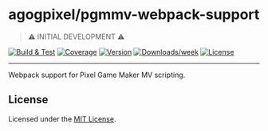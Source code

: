 # agogpixel/pgmmv-webpack-support

> ⚠️ INITIAL DEVELOPMENT ⚠️

[![Build & Test](https://github.com/agogpixel/pgmmv-webpack-support/actions/workflows/build-and-test.yml/badge.svg)](https://github.com/agogpixel/pgmmv-webpack-support/actions/workflows/build-and-test.yml)
[![Coverage](https://img.shields.io/endpoint?url=https://gist.githubusercontent.com/kidthales/8783260504aa23bb1c4dd36f0ba3be01/raw/pgmmv-webpack-support__heads_main.json)](https://agogpixel.github.io/pgmmv-webpack-support/coverage)
[![Version](https://img.shields.io/npm/v/@agogpixel/pgmmv-webpack-support.svg)](https://npmjs.org/package/@agogpixel/pgmmv-webpack-support)
[![Downloads/week](https://img.shields.io/npm/dw/@agogpixel/pgmmv-webpack-support.svg)](https://npmjs.org/package/@agogpixel/pgmmv-webpack-support)
[![License](https://img.shields.io/npm/l/@agogpixel/pgmmv-webpack-support.svg)](https://github.com/agogpixel/pgmmv-webpack-support/blob/main/LICENSE)

<hr>

Webpack support for Pixel Game Maker MV scripting.

## License

Licensed under the [MIT License](./LICENSE).
